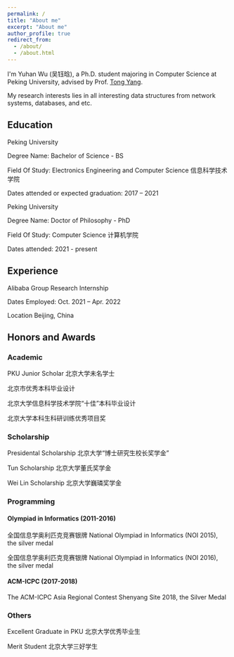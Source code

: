 ```yaml
---
permalink: /
title: "About me"
excerpt: "About me"
author_profile: true
redirect_from: 
  - /about/
  - /about.html
---
```


I'm Yuhan Wu (吴钰晗), a Ph.D. student majoring in Computer Science at Peking University, advised by Prof. [Tong Yang](https://yangtonghome.github.io/). 

My research interests lies in all interesting data structures from network systems, databases, and etc.


## Education

Peking University

Degree Name: Bachelor of Science - BS

Field Of Study: Electronics Engineering and Computer Science 信息科学技术学院

Dates attended or expected graduation: 2017 – 2021


Peking University

Degree Name: Doctor of Philosophy - PhD 

Field Of Study: Computer Science 计算机学院

Dates attended: 2021 - present

## Experience

Alibaba Group Research Internship

Dates Employed: Oct. 2021 – Apr. 2022

Location Beijing, China



## Honors and Awards


### Academic

PKU Junior Scholar 北京大学未名学士 

北京市优秀本科毕业设计 

北京大学信息科学技术学院“十佳”本科毕业设计

北京大学本科生科研训练优秀项目奖




### Scholarship

Presidental Scholarship 北京大学“博士研究生校长奖学金” 

Tun Scholarship 北京大学董氏奖学金 

Wei Lin Scholarship 北京大学巍璘奖学金


### Programming


#### Olympiad in Informatics (2011-2016)

全国信息学奥利匹克竞赛银牌 National Olympiad in Informatics (NOI 2015), the silver medal

全国信息学奥利匹克竞赛银牌 National Olympiad in Informatics (NOI 2016), the silver medal


#### ACM-ICPC (2017-2018)

The ACM-ICPC Asia Regional Contest Shenyang Site 2018, the Silver Medal


### Others 

Excellent Graduate in PKU 北京大学优秀毕业生

Merit Student 北京大学三好学生 

